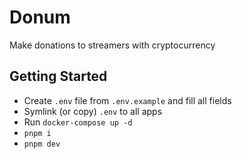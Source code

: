 # Donum

Make donations to streamers with cryptocurrency

## Getting Started

- Create `.env` file from `.env.example` and fill all fields
- Symlink (or copy) `.env` to all apps
- Run `docker-compose up -d`
- `pnpm i`
- `pnpm dev`
